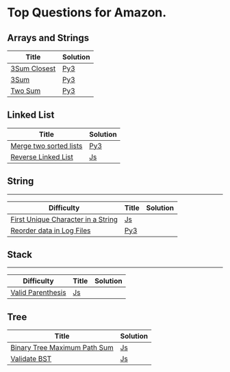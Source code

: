 # Top Questions for Amazon.

## Arrays and Strings

| Title | Solution |
| ----- | -------- |
| [3Sum Closest](https://leetcode.com/problems/3sum-closest/) | [Py3](./algorithms/array/3sum-closest.py) |
| [3Sum](https://leetcode.com/problems/3sum/) | [Py3](./algorithms/array/3sum.py) |
| [Two Sum](https://leetcode.com/problems/two-sum/) | [Py3](./algorithms/array/two-sum.py) |

## Linked List

| Title | Solution |
| ----- | -------- |
| [Merge two sorted lists](https://leetcode.com/problems/merge-two-sorted-lists/) | [Py3](./algorithms/linked-list/merge-two-sorted-lists.py) |
| [Reverse Linked List](https://leetcode.com/problems/reverse-linked-list/) | [Js](./algorithms/linked-list/reverse-linked-list.js) |

## String
--------

| Difficulty | Title | Solution |
| ---------- | ----- | -------- |
| [First Unique Character in a String](https://leetcode.com/problems/first-unique-character-in-a-string/) | [Js](./algorithms/tree/first-unique-character-in-a-string.js) |
| [Reorder data in Log Files](https://leetcode.com/problems/reorder-data-in-log-files/) | [Py3](./algorithms/tree/reorder-data-in-log-files.py) |

## Stack
--------

| Difficulty | Title | Solution |
| ---------- | ----- | -------- |
| [Valid Parenthesis](https://leetcode.com/problems/valid-parentheses/) | [Js](./algorithms/tree/valid-parentheses.js) |


## Tree

| Title | Solution |
| ----- | -------- |
| [Binary Tree Maximum Path Sum](https://leetcode.com/problems/binary-tree-maximum-path-sum/) | [Js](./algorithms/tree/binary-tree-maximum-path-sum.js) |
| [Validate BST](https://leetcode.com/problems/validate-binary-search-tree/) | [Js](./algorithms/tree/validate-binary-search-tree.js) |
